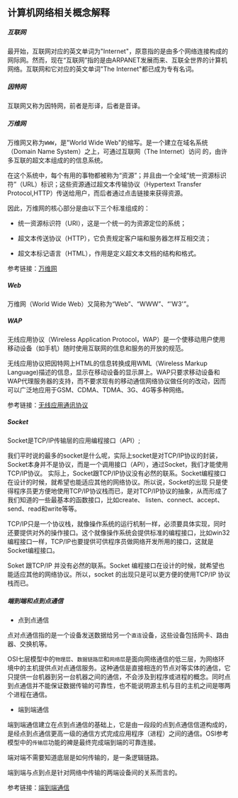 ## 计算机网络相关概念解释

##### 互联网

最开始，互联网对应的英文单词为"Internet"，原意指的是由多个网络连接构成的网际网。然而，现在“互联网”指的是由ARPANET发展而来、互联全世界的计算机网络。互联网和它对应的英文单词"The Internet"都已成为专有名词。

##### 因特网

互联网又称为因特网，前者是形译，后者是音译。

##### 万维网

万维网又称为`WWW`，是"World Wide Web"的缩写。是一个建立在域名系统（Domain Name System）之上，可通过互联网（The Internet）访问 的，由许多互联的超文本组成的的信息系统。

在这个系统中，每个有用的事物都被称为“资源”；并且由一个全域“统一资源标识符”（URL）标识；这些资源通过超文本传输协议（Hypertext Transfer Protocol,HTTP）传送给用户，而后者通过点击链接来获得资源。

因此，万维网的核心部分是由以下三个标准组成的：

* 统一资源标识符（URI），这是一个统一的为资源定位的系统；

* 超文本传送协议（HTTP），它负责规定客户端和服务器怎样互相交流；

* 超文本标记语言（HTML），作用是定义超文本文档的结构和格式。

参考链接：[万维网](http://zh.wikipedia.org/wiki/%E4%B8%87%E7%BB%B4%E7%BD%91)

##### Web

万维网（World Wide Web）又简称为“Web”、“WWW”、“'W3'”。

##### WAP

无线应用协议（Wireless Application Protocol，WAP）是一个使移动用户使用移动设备（如手机）随时使用互联网的信息和服务的开放的规范。

无线应用协议把因特网上HTML的信息转换成用WML（Wireless Markup Language)描述的信息，显示在移动设备的显示屏上。WAP只要求移动设备和WAP代理服务器的支持，而不要求现有的移动通信网络协议做任何的改动，因而可以广泛地应用于GSM、CDMA、TDMA、3G、4G等多种网络。

参考链接：[无线应用通讯协议](http://baike.baidu.com/view/660335.htm?fromtitle=WAP&fromid=207452&type=syn)

##### Socket

Socket是TCP/IP传输层的应用编程接口（API）;

我们平时说的最多的socket是什么呢，实际上socket是对TCP/IP协议的封装，Socket本身并不是协议，而是一个调用接口（API），通过Socket，我们才能使用TCP/IP协议。 实际上，Socket跟TCP/IP协议没有必然的联系。Socket编程接口在设计的时候，就希望也能适应其他的网络协议。所以说，Socket的出现 只是使得程序员更方便地使用TCP/IP协议栈而已，是对TCP/IP协议的抽象，从而形成了我们知道的一些最基本的函数接口，比如create、 listen、connect、accept、send、read和write等等。

TCP/IP只是一个协议栈，就像操作系统的运行机制一样，必须要具体实现，同时还要提供对外的操作接口。这个就像操作系统会提供标准的编程接口，比如win32编程接口一样，TCP/IP也要提供可供程序员做网络开发所用的接口，这就是Socket编程接口。

Soket 跟TCP/IP 并没有必然的联系。Socket 编程接口在设计的时候，就希望也能适应其他的网络协议。所以，socket 的出现只是可以更方便的使用TCP/IP 协议栈而已。

##### 端到端和点到点通信

* 点到点通信

点对点通信指的是一个设备发送数据给另一个`直连`设备，这些设备包括网卡、路由器、交换机等。

OSI七层模型中的`物理层`、`数据链路层`和`网络层`是面向网络通信的低三层，为网络环境中的主机提供点对点通信服务。这种通信是直接相连的节点对等实体的通信，它只提供一台机器到另一台机器之间的通信，不会涉及到程序或进程的概念。同时点到点通信并不能保证数据传输的可靠性，也不能说明源主机与目的主机之间是哪两个进程在通信。

* 端到端通信

端到端通信建立在点到点通信的基础上，它是由一段段的点到点通信信道构成的，是经点到点通信更高一级的通信方式完成应用程序（进程）之间的通信。OSI参考模型中的`传输层`功能的裨是最终完成端到端的可靠连接。

端对端不需要知道底层是如何传输的，是一条逻辑链路。

端到端与点到点是针对网络中传输的两端设备间的关系而言的。

参考链接：[端到端通信](http://baike.baidu.com/view/1647646.htm)

